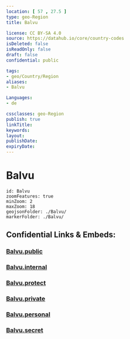 ```yaml
---
location: [ 57 , 27.5 ] 
type: geo-Region
title: Balvu

license: CC BY-SA 4.0
source: https://datahub.io/core/country-codes
isDeleted: false
isReadOnly: false
draft: false
confidential: public

tags:
- geo/Country/Region
aliases:
- Balvu

Languages:
- de

cssclasses: geo-Region
publish: true
linkTitle: 
keywords: 
layout: 
publishDate: 
expiryDate: 
---
```


# Balvu

```leaflet
id: Balvu
zoomFeatures: true 
minZoom: 2 
maxZoom: 18
geojsonFolder: ./Balvu/
markerFolder: ./Balvu/
```


## Confidential Links & Embeds: 

### [Balvu.public](/_public/\Earth\Continent\Europe\Europe~North\Latvia\Regions~Latvia\Latgale\counties~LatgaleBalvu.public.md) 

### [Balvu.internal](/_internal/\Earth\Continent\Europe\Europe~North\Latvia\Regions~Latvia\Latgale\counties~LatgaleBalvu.internal.md) 

### [Balvu.protect](/_protect/\Earth\Continent\Europe\Europe~North\Latvia\Regions~Latvia\Latgale\counties~LatgaleBalvu.protect.md) 

### [Balvu.private](/_private/\Earth\Continent\Europe\Europe~North\Latvia\Regions~Latvia\Latgale\counties~LatgaleBalvu.private.md) 

### [Balvu.personal](/_personal/\Earth\Continent\Europe\Europe~North\Latvia\Regions~Latvia\Latgale\counties~LatgaleBalvu.personal.md) 

### [Balvu.secret](/_secret/\Earth\Continent\Europe\Europe~North\Latvia\Regions~Latvia\Latgale\counties~LatgaleBalvu.secret.md)


